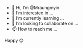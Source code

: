 - 👋 Hi, I’m @Mraungmyin
- 👀 I’m interested in ...
- 🌱 I’m currently learning ...
- 💞️ I’m looking to collaborate on ...
- 📫 How to reach me ...

<!---
Mraungmyin/Mraungmyin is a ✨ special ✨ repository because its `README.md` (this file) appears on your GitHub profile.
You can click the Preview link to take a look at your changes.
--->
Happy 😊
